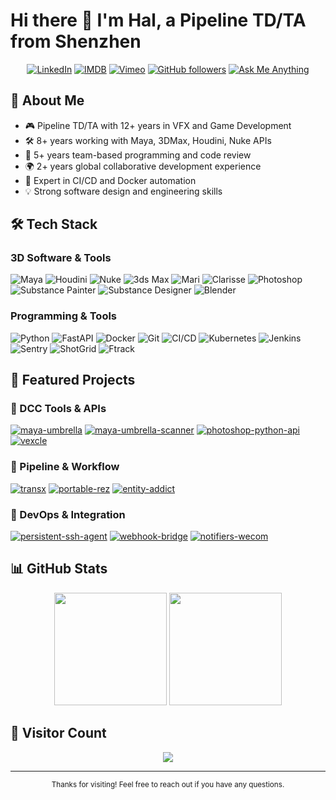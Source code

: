 # Hi there 👋 I'm Hal, a Pipeline TD/TA from Shenzhen

<div align="center">
  
[![LinkedIn](https://custom-icon-badges.demolab.com/badge/-LinkedIn-%230077B5?style=for-the-badge&logo=linkedin&logoColor=white&labelColor=230077B5)](https://www.linkedin.com/in/hal-long/)
[![IMDB](https://custom-icon-badges.demolab.com/badge/IMDB-%23F5C518.svg?style=for-the-badge&logo=imdb&logoColor=black&labelColor=F5C518)](https://www.imdb.com/name/nm7805574/?ref_=ra_gb_ln)
[![Vimeo](https://custom-icon-badges.demolab.com/badge/Vimeo-%231AB7EA.svg?style=for-the-badge&logo=vimeo&logoColor=white&labelColor=1AB7EA)](https://vimeo.com/loong)
[![GitHub followers](https://custom-icon-badges.demolab.com/badge/GitHub_followers-%23100000.svg?style=for-the-badge&logo=github&logoColor=white&labelColor=100000)](https://github.com/loonghao)
[![Ask Me Anything](https://custom-icon-badges.demolab.com/badge/Ask%20me-anything-1abc9c.svg?style=for-the-badge&logo=github&logoColor=white&labelColor=1abc9c)](https://github.com/loonghao/ama)

</div>

## 🚀 About Me

- 🎮 Pipeline TD/TA with 12+ years in VFX and Game Development
- 🛠️ 8+ years working with Maya, 3DMax, Houdini, Nuke APIs
- 👥 5+ years team-based programming and code review
- 🌍 2+ years global collaborative development experience
- 🔄 Expert in CI/CD and Docker automation
- 💡 Strong software design and engineering skills

## 🛠️ Tech Stack

### 3D Software & Tools
![Maya](https://custom-icon-badges.demolab.com/badge/Maya-00B5E2?style=for-the-badge&logo=autodesk&logoColor=white&labelColor=00B5E2)
![Houdini](https://custom-icon-badges.demolab.com/badge/Houdini-FF4713?style=for-the-badge&logo=houdini&logoColor=white&labelColor=FF4713)
![Nuke](https://custom-icon-badges.demolab.com/badge/Nuke-000000?style=for-the-badge&logo=foundry&logoColor=white&labelColor=000000)
![3ds Max](https://custom-icon-badges.demolab.com/badge/3ds_Max-0696D7?style=for-the-badge&logo=autodesk&logoColor=white&labelColor=0696D7)
![Mari](https://custom-icon-badges.demolab.com/badge/Mari-1A1F6C?style=for-the-badge&logo=foundry&logoColor=white&labelColor=1A1F6C)
![Clarisse](https://custom-icon-badges.demolab.com/badge/Clarisse-FFA500?style=for-the-badge&logoColor=white&labelColor=FFA500)
![Photoshop](https://custom-icon-badges.demolab.com/badge/Photoshop-31A8FF?style=for-the-badge&logo=adobe-photoshop&logoColor=white&labelColor=31A8FF)
![Substance Painter](https://custom-icon-badges.demolab.com/badge/Substance_Painter-D24939?style=for-the-badge&logo=adobe&logoColor=white&labelColor=D24939)
![Substance Designer](https://custom-icon-badges.demolab.com/badge/Substance_Designer-D24939?style=for-the-badge&logo=adobe&logoColor=white&labelColor=D24939)
![Blender](https://custom-icon-badges.demolab.com/badge/Blender-F5792A?style=for-the-badge&logo=blender&logoColor=white&labelColor=F5792A)

### Programming & Tools
![Python](https://custom-icon-badges.demolab.com/badge/Python-3776AB?style=for-the-badge&logo=python&logoColor=white&labelColor=3776AB)
![FastAPI](https://custom-icon-badges.demolab.com/badge/FastAPI-009688?style=for-the-badge&logo=fastapi&logoColor=white&labelColor=009688)
![Docker](https://custom-icon-badges.demolab.com/badge/Docker-2496ED?style=for-the-badge&logo=docker&logoColor=white&labelColor=2496ED)
![Git](https://custom-icon-badges.demolab.com/badge/Git-F05032?style=for-the-badge&logo=git&logoColor=white&labelColor=F05032)
![CI/CD](https://custom-icon-badges.demolab.com/badge/CI%2FCD-2088FF?style=for-the-badge&logo=github-actions&logoColor=white&labelColor=2088FF)
![Kubernetes](https://custom-icon-badges.demolab.com/badge/Kubernetes-326CE5?style=for-the-badge&logo=kubernetes&logoColor=white&labelColor=326CE5)
![Jenkins](https://custom-icon-badges.demolab.com/badge/Jenkins-D24939?style=for-the-badge&logo=jenkins&logoColor=white&labelColor=D24939)
![Sentry](https://custom-icon-badges.demolab.com/badge/Sentry-362D59?style=for-the-badge&logo=sentry&logoColor=white&labelColor=362D59)
![ShotGrid](https://custom-icon-badges.demolab.com/badge/ShotGrid-000000?style=for-the-badge&logo=autodesk&logoColor=white&labelColor=000000)
![Ftrack](https://custom-icon-badges.demolab.com/badge/Ftrack-4B9CD3?style=for-the-badge&logo=data:image/svg+xml;base64,PHN2ZyB4bWxucz0iaHR0cDovL3d3dy53My5vcmcvMjAwMC9zdmciIHZpZXdCb3g9IjAgMCAyNCAyNCI+PHBhdGggZmlsbD0iI2ZmZiIgZD0iTTEyIDJDNi40NzcgMiAyIDYuNDc3IDIgMTJzNC40NzcgMTAgMTAgMTAgMTAtNC40NzcgMTAtMTBTMTcuNTIzIDIgMTIgMnptMCAxOGMtNC40MTEgMC04LTMuNTg5LTgtOHMzLjU4OS04IDgtOCA4IDMuNTg5IDggOC0zLjU4OSA4LTggOHoiLz48L3N2Zz4=&logoColor=white&labelColor=4B9CD3)

## 🌟 Featured Projects

### 🎨 DCC Tools & APIs
[![maya-umbrella](https://custom-icon-badges.demolab.com/badge/maya--umbrella-00B5E2?style=for-the-badge&logo=autodesk&logoColor=white&labelColor=00B5E2)](https://github.com/loonghao/maya_umbrella)
[![maya-umbrella-scanner](https://custom-icon-badges.demolab.com/badge/maya--umbrella--scanner-00B5E2?style=for-the-badge&logo=autodesk&logoColor=white&labelColor=00B5E2)](https://github.com/loonghao/maya_umbrella_scanner)
[![photoshop-python-api](https://custom-icon-badges.demolab.com/badge/photoshop--python--api-31A8FF?style=for-the-badge&logo=adobe-photoshop&logoColor=white&labelColor=31A8FF)](https://github.com/loonghao/photoshop-python-api)
[![vexcle](https://custom-icon-badges.demolab.com/badge/vexcle-FF4713?style=for-the-badge&logo=houdini&logoColor=white&labelColor=FF4713)](https://github.com/loonghao/vexcle)

### 🔄 Pipeline & Workflow
[![transx](https://custom-icon-badges.demolab.com/badge/transx-2496ED?style=for-the-badge&logo=docker&logoColor=white&labelColor=2496ED)](https://github.com/loonghao/transx)
[![portable-rez](https://custom-icon-badges.demolab.com/badge/portable--rez-4B9CD3?style=for-the-badge&logo=python&logoColor=white&labelColor=4B9CD3)](https://github.com/loonghao/portable_rez)
[![entity-addict](https://custom-icon-badges.demolab.com/badge/entity--addict-3776AB?style=for-the-badge&logo=python&logoColor=white&labelColor=3776AB)](https://github.com/loonghao/entity_addict)

### 🔧 DevOps & Integration
[![persistent-ssh-agent](https://custom-icon-badges.demolab.com/badge/persistent--ssh--agent-000000?style=for-the-badge&logo=openssh&logoColor=white&labelColor=000000)](https://github.com/loonghao/persistent_ssh_agent)
[![webhook-bridge](https://custom-icon-badges.demolab.com/badge/webhook--bridge-2088FF?style=for-the-badge&logo=webhook&logoColor=white&labelColor=2088FF)](https://github.com/loonghao/webhook_bridge)
[![notifiers-wecom](https://custom-icon-badges.demolab.com/badge/notifiers--wecom-07C160?style=for-the-badge&logo=wechat&logoColor=white&labelColor=07C160)](https://github.com/loonghao/notifiers_wecom_provider)


## 📊 GitHub Stats

<div align="center">
  <img height="180em" src="https://github-readme-stats.vercel.app/api?username=loonghao&show_icons=true&theme=dark&include_all_commits=true&count_private=true"/>
  <img height="180em" src="https://github-readme-stats.vercel.app/api/top-langs/?username=loonghao&layout=compact&langs_count=7&theme=dark"/>
</div>

## 👥 Visitor Count
<div align="center">
  <img src="https://profile-counter.glitch.me/loonghao/count.svg" />
</div>

---
<div align="center">
  <sub>Thanks for visiting! Feel free to reach out if you have any questions.</sub>
</div>
